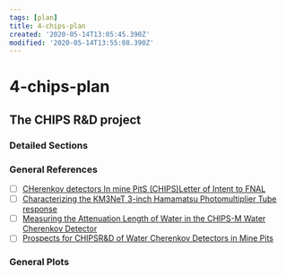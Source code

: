```yaml
---
tags: [plan]
title: 4-chips-plan
created: '2020-05-14T13:05:45.390Z'
modified: '2020-05-14T13:55:08.390Z'
---
```


# 4-chips-plan

## The CHIPS R&D project

### Detailed Sections

### General References

- [ ] [CHerenkov detectors In mine PitS (CHIPS)Letter of Intent to FNAL](@note/1307.5918.md)
- [ ] [Characterizing the KM3NeT 3-inch Hamamatsu Photomultiplier Tube response](@note/f1098506599.md)
- [ ] [Measuring the Attenuation Length of Water in the CHIPS-M Water Cherenkov Detector](@note/1610.06957.md)
- [ ] [Prospects for CHIPSR&D of Water Cherenkov Detectors in Mine Pits](@note/article-06.md)

### General Plots


